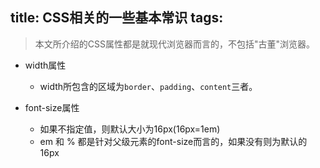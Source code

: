 title: CSS相关的一些基本常识
tags:
---
> 本文所介绍的CSS属性都是就现代浏览器而言的，不包括"古董"浏览器。
* width属性
  - width所包含的区域为`border`、`padding`、`content`三者。

* font-size属性
  - 如果不指定值，则默认大小为16px(16px=1em)
  - em 和 % 都是针对父级元素的font-size而言的，如果没有则为默认的16px




